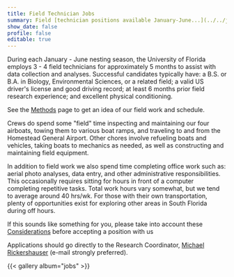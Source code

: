 ```yaml
---
title: Field Technician Jobs
summary: Field [technician positions available January-June...](../../jobs/available-jobs)
show_date: false
profile: false
editable: true
---
```


During each January - June nesting season, the University of Florida employs 3 - 4 field technicians for approximately 5 months to assist with data collection and analyses. Successful candidates typically have: a B.S. or B.A. in Biology, Environmental Sciences, or a related field; a valid US driver's license and good driving record; at least 6 months prior field research experience; and excellent physical conditioning.

See the [Methods](../../study-design/methods) page to get an idea of our field work and schedule.

Crews do spend some "field" time inspecting and maintaining our four airboats, towing them to various boat ramps, and traveling to and from the Homestead General Airport. Other chores involve refueling boats and vehicles, taking boats to mechanics as needed, as well as constructing and maintaining field equipment.

In addition to field work we also spend time completing office work such as: aerial photo analyses, data entry, and other administrative responsibilities. This occasionally requires sitting for hours in front of a computer completing repetitive tasks. Total work hours vary somewhat, but we tend to average around 40 hrs/wk. For those with their own transportation, plenty of opportunities exist for exploring other areas in South Florida during off hours.

If this sounds like something for you, please take into account these [Considerations](../../jobs/considerations/) before accepting a position with us

Applications should go directly to the Research Coordinator, [Michael Rickershauser](mailto:everglades@weecology.org) (e-mail strongly preferred).

{{< gallery album="jobs" >}}
